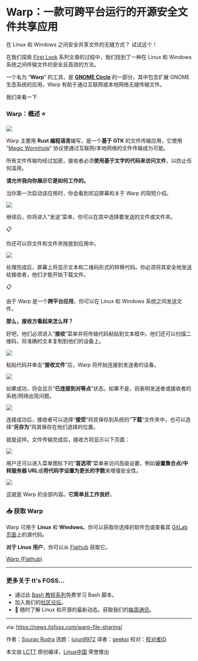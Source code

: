 [#]: subject: "Warp: An Open-Source Secure File Sharing App That Works Cross-Platform"
[#]: via: "https://news.itsfoss.com/warp-file-sharing/"
[#]: author: "Sourav Rudra https://news.itsfoss.com/author/sourav/"
[#]: collector: "lujun9972"
[#]: translator: "geekpi"
[#]: reviewer: " "
[#]: publisher: " "
[#]: url: " "

Warp：一款可跨平台运行的开源安全文件共享应用
======
在 Linux 和 Windows 之间安全共享文件的无缝方式？ 试试这个！

在我们探索 [First Look][1] 系列文章的过程中，我们找到了一种在 Linux 和 Windows 系统之间传输文件的安全且高效的方法。

一个名为 “**Warp**” 的工具，是 [**GNOME Circle**][2] 的一部分，其中包含扩展 GNOME 生态系统的应用。Warp 有助于通过互联网或本地网络无缝传输文件。

我们来看一下

### Warp：概述 ⭐

![][3]

Warp 主要用 **Rust 编程语言**编写，是一个**基于 GTK** 的文件传输应用，它使用 “[Magic Wormhole][4]” 协议使通过互联网/本地网络的文件传输成为可能。

所有文件传输均经过加密，接收者必须**使用基于文字的代码来访问文件**，以防止任何滥用。

**请允许我向你展示它是如何工作的。**

当你第一次启动该应用时，你会看到欢迎屏幕和关于 Warp 的简短介绍。

![][5]

继续后，你将进入“发送”菜单，你可以在其中选择要发送的文件或文件夹。

📋

你还可以将文件和文件夹拖放到应用中。

![][6]

处理完成后，屏幕上将显示文本和二维码形式的转移代码。你必须将其安全地发送给接收者，他们才能开始下载文件。

📋

由于 Warp 是一个**跨平台应用**，你可以在 Linux 和 Windows 系统之间发送文件。

**那么，接收方看起来怎么样？**

好吧，他们必须进入“**接收**”菜单并将传输代码粘贴到文本框中。他们还可以扫描二维码，将准确的文本复制到他们的设备上。

![][9]

粘贴代码并单击“**接收文件**”后，Warp 将开始连接到发送者的设备。

![][10]

如果成功，将会显示“**已连接到对等点**”状态。如果不是，则表明发送者或接收者的系统/网络出现问题。

![][11]

连接成功后，接收者可以选择“**接受**”将其保存到系统的“**下载**”文件夹中，也可以选择“**另存为**”将其保存在他们选择的位置。

就是这样。文件传输完成后，接收方将显示以下页面：

![][13]

用户还可以进入菜单图标下的“**首选项**”菜单来访问高级设置，例如**设置集合点/中转服务器 URL**或**将代码字设置为更长的字数**来增强安全性。

![][14]

这就是 Warp 的全部内容。**它简单且工作良好**。

### 📥 获取 Warp

Warp 可用于 **Linux** 和 **Windows**。你可以获取你选择的软件包或查看其 [GitLab 页面][16]上的源代码。

**对于 Linux 用户**，你可以从 [Flathub][17] 获取它。

[Warp (Flathub)][17]

* * *

### 更多关于 It's FOSS...

  * 通过此 [Bash 教程系列][18]免费学习 Bash 脚本。
  * 加入我们的[社区论坛][19]。
  * 📩 随时了解 Linux 和开源的最新动态。获取我们的[每周通讯][20]。



--------------------------------------------------------------------------------

via: https://news.itsfoss.com/warp-file-sharing/

作者：[Sourav Rudra][a]
选题：[lujun9972][b]
译者：[geekpi](https://github.com/geekpi)
校对：[校对者ID](https://github.com/校对者ID)

本文由 [LCTT](https://github.com/LCTT/TranslateProject) 原创编译，[Linux中国](https://linux.cn/) 荣誉推出

[a]: https://news.itsfoss.com/author/sourav/
[b]: https://github.com/lujun9972
[1]: https://news.itsfoss.com/tag/first-look/
[2]: https://circle.gnome.org/?ref=news.itsfoss.com
[3]: https://news.itsfoss.com/content/images/2023/06/Warp_X.jpg
[4]: https://github.com/magic-wormhole/magic-wormhole?ref=news.itsfoss.com#magic-wormhole
[5]: https://news.itsfoss.com/content/images/2023/06/Warp_1.jpg
[6]: https://news.itsfoss.com/content/images/2023/06/Warp_2.jpg
[7]: https://news.itsfoss.com/content/images/size/w256h256/2022/08/android-chrome-192x192.png
[8]: https://news.itsfoss.com/content/images/2023/06/Warp_3.jpg
[9]: https://news.itsfoss.com/content/images/2023/06/Warp_4-1.jpg
[10]: https://news.itsfoss.com/content/images/2023/06/Warp_5.jpg
[11]: https://news.itsfoss.com/content/images/2023/06/Warp_6.jpg
[12]: https://news.itsfoss.com/content/images/2023/06/Warp_7.jpg
[13]: https://news.itsfoss.com/content/images/2023/06/Warp_8.jpg
[14]: https://news.itsfoss.com/content/images/2023/06/Warp_9.jpg
[15]: https://itsfoss.com/content/images/size/w256h256/2022/12/android-chrome-192x192.png
[16]: https://gitlab.gnome.org/World/warp?ref=news.itsfoss.com
[17]: https://flathub.org/apps/app.drey.Warp?ref=news.itsfoss.com
[18]: https://linuxhandbook.com/tag/bash-beginner/
[19]: https://itsfoss.community/
[20]: https://itsfoss.com/newsletter/
